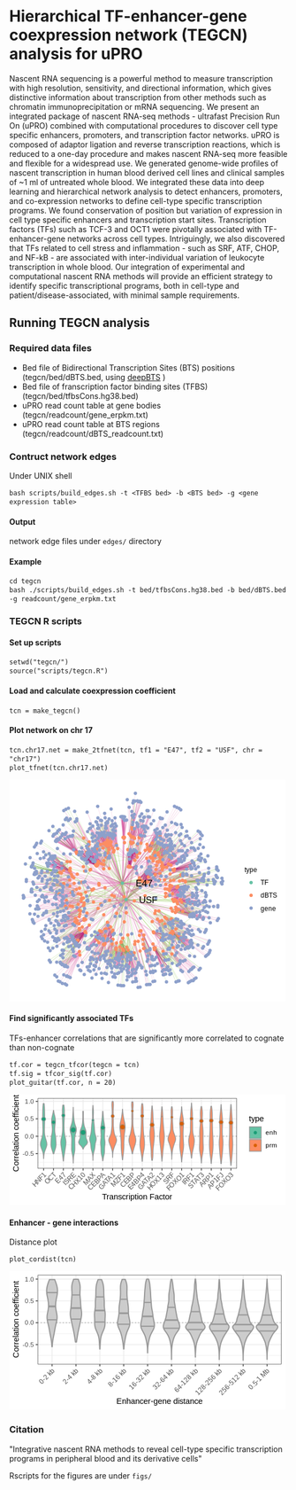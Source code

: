 # Hierarchical TF-enhancer-gene coexpression network (TEGCN) analysis for uPRO
Nascent RNA sequencing is a powerful method to measure transcription with high resolution, sensitivity, and directional information, which gives distinctive information about transcription from other methods such as chromatin immunoprecipitation or mRNA sequencing. We present an integrated package of nascent RNA-seq methods - ultrafast Precision Run On (uPRO) combined with computational procedures to discover cell type specific enhancers, promoters, and transcription factor networks. uPRO is composed of adaptor ligation and reverse transcription reactions, which is reduced to a one-day procedure and makes nascent RNA-seq more feasible and flexible for a widespread use. We generated genome-wide profiles of nascent transcription in human blood derived cell lines and clinical samples of ~1 ml of untreated whole blood. We integrated these data into deep learning and hierarchical network analysis to detect enhancers, promoters, and co-expression networks to define cell-type specific transcription programs. We found conservation of position but variation of expression in cell type specific enhancers and transcription start sites. Transcription factors (TFs) such as TCF-3 and OCT1 were pivotally associated with TF-enhancer-gene networks across cell types. Intriguingly, we also discovered that TFs related to cell stress and inflammation - such as SRF, ATF, CHOP, and NF-kB - are associated with inter-individual variation of leukocyte transcription in whole blood. Our integration of experimental and computational nascent RNA methods will provide an efficient strategy to identify specific transcriptional programs, both in cell-type and patient/disease-associated, with minimal sample requirements.
## Running TEGCN analysis
### Required data files
- Bed file of Bidirectional Transcription Sites (BTS) positions (tegcn/bed/dBTS.bed, using [deepBTS](https://www.github.com/kwaklab-cornell/deepBTS) )
- Bed file of franscription factor binding sites (TFBS) (tegcn/bed/tfbsCons.hg38.bed)
- uPRO read count table at gene bodies (tegcn/readcount/gene_erpkm.txt)
- uPRO read count table at BTS regions (tegcn/readcount/dBTS_readcount.txt)
### Contruct network edges
Under UNIX shell
```
bash scripts/build_edges.sh -t <TFBS bed> -b <BTS bed> -g <gene expression table>
```
#### Output
network edge files under ```edges/``` directory
#### Example
```
cd tegcn
bash ./scripts/build_edges.sh -t bed/tfbsCons.hg38.bed -b bed/dBTS.bed -g readcount/gene_erpkm.txt
```
### TEGCN R scripts
#### Set up scripts
```
setwd("tegcn/")
source("scripts/tegcn.R")
```
#### Load and calculate coexpression coefficient
```
tcn = make_tegcn()
```
#### Plot network on chr 17
```
tcn.chr17.net = make_2tfnet(tcn, tf1 = "E47", tf2 = "USF", chr = "chr17")
plot_tfnet(tcn.chr17.net)
```
![network plot](https://github.com/kwaklab-cornell/uPRO/blob/main/tegcn/plots/chr17_tfnet.png)

#### Find significantly associated TFs
TFs-enhancer correlations that are significantly more correlated to cognate than non-cognate
```
tf.cor = tegcn_tfcor(tegcn = tcn)
tf.sig = tfcor_sig(tf.cor)
plot_guitar(tf.cor, n = 20)
```
![guitar plot](https://github.com/kwaklab-cornell/uPRO/blob/main/tegcn/plots/sigTF_guitar.png)
#### Enhancer - gene interactions
Distance plot
```
plot_cordist(tcn)
```
![dist plot](https://github.com/kwaklab-cornell/uPRO/blob/main/tegcn/plots/enhGene_dist.png)
### Citation
"Integrative nascent RNA methods to reveal cell-type specific transcription programs in peripheral blood and its derivative cells"

Rscripts for the figures are under ```figs/```
